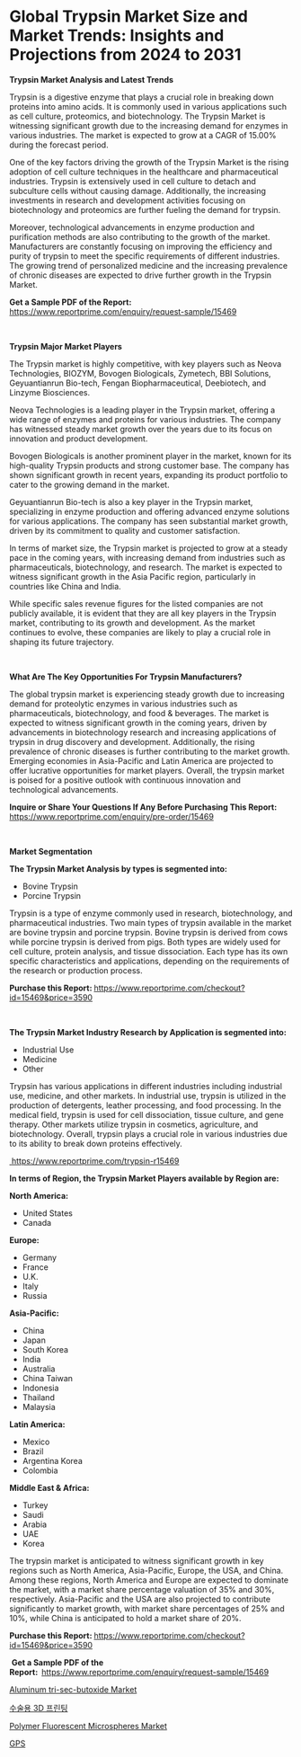 <p><h1>Global Trypsin Market Size and Market Trends: Insights and Projections from 2024 to 2031</h1></p><p><strong>Trypsin Market Analysis and Latest Trends</strong></p>
<p><p>Trypsin is a digestive enzyme that plays a crucial role in breaking down proteins into amino acids. It is commonly used in various applications such as cell culture, proteomics, and biotechnology. The Trypsin Market is witnessing significant growth due to the increasing demand for enzymes in various industries. The market is expected to grow at a CAGR of 15.00% during the forecast period.</p><p>One of the key factors driving the growth of the Trypsin Market is the rising adoption of cell culture techniques in the healthcare and pharmaceutical industries. Trypsin is extensively used in cell culture to detach and subculture cells without causing damage. Additionally, the increasing investments in research and development activities focusing on biotechnology and proteomics are further fueling the demand for trypsin.</p><p>Moreover, technological advancements in enzyme production and purification methods are also contributing to the growth of the market. Manufacturers are constantly focusing on improving the efficiency and purity of trypsin to meet the specific requirements of different industries. The growing trend of personalized medicine and the increasing prevalence of chronic diseases are expected to drive further growth in the Trypsin Market.</p></p>
<p><strong>Get a Sample PDF of the Report:&nbsp;</strong> <a href="https://www.reportprime.com/enquiry/request-sample/15469">https://www.reportprime.com/enquiry/request-sample/15469</a></p>
<p>&nbsp;</p>
<p><strong>Trypsin Major Market Players</strong></p>
<p><p>The Trypsin market is highly competitive, with key players such as Neova Technologies, BIOZYM, Bovogen Biologicals, Zymetech, BBI Solutions, Geyuantianrun Bio-tech, Fengan Biopharmaceutical, Deebiotech, and Linzyme Biosciences. </p><p>Neova Technologies is a leading player in the Trypsin market, offering a wide range of enzymes and proteins for various industries. The company has witnessed steady market growth over the years due to its focus on innovation and product development.</p><p>Bovogen Biologicals is another prominent player in the market, known for its high-quality Trypsin products and strong customer base. The company has shown significant growth in recent years, expanding its product portfolio to cater to the growing demand in the market.</p><p>Geyuantianrun Bio-tech is also a key player in the Trypsin market, specializing in enzyme production and offering advanced enzyme solutions for various applications. The company has seen substantial market growth, driven by its commitment to quality and customer satisfaction.</p><p>In terms of market size, the Trypsin market is projected to grow at a steady pace in the coming years, with increasing demand from industries such as pharmaceuticals, biotechnology, and research. The market is expected to witness significant growth in the Asia Pacific region, particularly in countries like China and India.</p><p>While specific sales revenue figures for the listed companies are not publicly available, it is evident that they are all key players in the Trypsin market, contributing to its growth and development. As the market continues to evolve, these companies are likely to play a crucial role in shaping its future trajectory.</p></p>
<p>&nbsp;</p>
<p><strong>What Are The Key Opportunities For Trypsin Manufacturers?</strong></p>
<p><p>The global trypsin market is experiencing steady growth due to increasing demand for proteolytic enzymes in various industries such as pharmaceuticals, biotechnology, and food & beverages. The market is expected to witness significant growth in the coming years, driven by advancements in biotechnology research and increasing applications of trypsin in drug discovery and development. Additionally, the rising prevalence of chronic diseases is further contributing to the market growth. Emerging economies in Asia-Pacific and Latin America are projected to offer lucrative opportunities for market players. Overall, the trypsin market is poised for a positive outlook with continuous innovation and technological advancements.</p></p>
<p><strong>Inquire or Share Your Questions If Any Before Purchasing This Report:</strong> <a href="https://www.reportprime.com/enquiry/pre-order/15469">https://www.reportprime.com/enquiry/pre-order/15469</a></p>
<p>&nbsp;</p>
<p><strong>Market Segmentation</strong></p>
<p><strong>The Trypsin Market Analysis by types is segmented into:</strong></p>
<p><ul><li>Bovine Trypsin</li><li>Porcine Trypsin</li></ul></p>
<p><p>Trypsin is a type of enzyme commonly used in research, biotechnology, and pharmaceutical industries. Two main types of trypsin available in the market are bovine trypsin and porcine trypsin. Bovine trypsin is derived from cows while porcine trypsin is derived from pigs. Both types are widely used for cell culture, protein analysis, and tissue dissociation. Each type has its own specific characteristics and applications, depending on the requirements of the research or production process.</p></p>
<p><strong>Purchase this Report:&nbsp;</strong><a href="https://www.reportprime.com/checkout?id=15469&price=3590">https://www.reportprime.com/checkout?id=15469&price=3590</a></p>
<p>&nbsp;</p>
<p><strong>The Trypsin Market Industry Research by Application is segmented into:</strong></p>
<p><ul><li>Industrial Use</li><li>Medicine</li><li>Other</li></ul></p>
<p><p>Trypsin has various applications in different industries including industrial use, medicine, and other markets. In industrial use, trypsin is utilized in the production of detergents, leather processing, and food processing. In the medical field, trypsin is used for cell dissociation, tissue culture, and gene therapy. Other markets utilize trypsin in cosmetics, agriculture, and biotechnology. Overall, trypsin plays a crucial role in various industries due to its ability to break down proteins effectively.</p></p>
<p><a href="https://www.reportprime.com/trypsin-r15469">&nbsp;https://www.reportprime.com/trypsin-r15469</a></p>
<p><strong>In terms of Region, the Trypsin Market Players available by Region are:</strong></p>
<p>
    <p> <strong> North America: </strong>
        <ul>
            <li>United States</li>
            <li>Canada</li>
        </ul>
        </p> 
    <p> <strong> Europe: </strong>
        <ul>
            <li>Germany</li>
            <li>France</li>
            <li>U.K.</li>
            <li>Italy</li>
            <li>Russia</li>
        </ul>
        </p> 
    <p> <strong> Asia-Pacific: </strong>
        <ul>
            <li>China</li>
            <li>Japan</li>
            <li>South Korea</li>
            <li>India</li>
            <li>Australia</li>
            <li>China Taiwan</li>
            <li>Indonesia</li>
            <li>Thailand</li>
            <li>Malaysia</li>
        </ul>
        </p> 
    <p> <strong> Latin America: </strong>
        <ul>
            <li>Mexico</li>
            <li>Brazil</li>
            <li>Argentina Korea</li>
            <li>Colombia</li>
        </ul>
        </p> 
    <p> <strong> Middle East & Africa: </strong>
        <ul>
            <li>Turkey</li>
            <li>Saudi</li>
            <li>Arabia</li>
            <li>UAE</li>
            <li>Korea</li>
        </ul>
    </p>
    </p>
<p><p>The trypsin market is anticipated to witness significant growth in key regions such as North America, Asia-Pacific, Europe, the USA, and China. Among these regions, North America and Europe are expected to dominate the market, with a market share percentage valuation of 35% and 30%, respectively. Asia-Pacific and the USA are also projected to contribute significantly to market growth, with market share percentages of 25% and 10%, while China is anticipated to hold a market share of 20%.</p></p>
<p><strong>Purchase this Report: </strong><a href="https://www.reportprime.com/checkout?id=15469&price=3590">https://www.reportprime.com/checkout?id=15469&price=3590</a></p>
<p>&nbsp;<strong>Get a Sample PDF of the Report:&nbsp;&nbsp;</strong><a href="https://www.reportprime.com/enquiry/request-sample/15469">https://www.reportprime.com/enquiry/request-sample/15469</a></p>
<p><strong></strong></p>
<p><p><a href="https://www.linkedin.com/pulse/aluminum-tri-sec-butoxide-market-insights-players-forecast-till-wg9ae?trackingId=igpyJpdGCPJ7WflaKgi1uw%3D%3D">Aluminum tri-sec-butoxide Market</a></p><p><a href="https://github.com/sougarounis/Market-Research-Report-List-3/blob/main/221672423546.md">수술용 3D 프린팅</a></p><p><a href="https://www.linkedin.com/pulse/polymer-fluorescent-microspheres-market-centers-aspects-growth-x6vie?trackingId=uC1lMXqC8UWz2Urkohylng%3D%3D">Polymer Fluorescent Microspheres Market</a></p><p><a href="https://medium.com/@amandasantosxavier51/gps%E3%83%9E%E3%83%BC%E3%82%B1%E3%83%83%E3%83%88%E3%83%A1%E3%83%88%E3%83%AA%E3%82%AF%E3%82%B9%E3%81%AE%E8%A7%A3%E8%AA%AD-%E5%B8%82%E5%A0%B4%E3%82%B7%E3%82%A7%E3%82%A2-%E3%83%88%E3%83%AC%E3%83%B3%E3%83%89-%E3%81%8A%E3%82%88%E3%81%B3%E6%88%90%E9%95%B7%E3%83%91%E3%82%BF%E3%83%BC%E3%83%B3-e6a538b64b75">GPS</a></p></p>